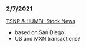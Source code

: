 

### 2/7/2021
[TSNP & HUMBL Stock News](https://www.youtube.com/watch?v=20hYpQycWMo)
- based on San Diego
- US and MXN transactions?
